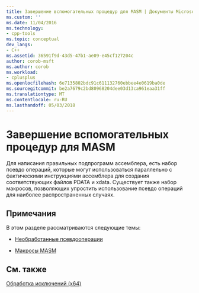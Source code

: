 ```yaml
---
title: Завершение вспомогательных процедур для MASM | Документы Microsoft
ms.custom: ''
ms.date: 11/04/2016
ms.technology:
- cpp-tools
ms.topic: conceptual
dev_langs:
- C++
ms.assetid: 36591f9d-43d5-47b1-ae09-e45cf127204c
author: corob-msft
ms.author: corob
ms.workload:
- cplusplus
ms.openlocfilehash: 6e7135802bdc91c611132760ebbee4e0619ba0de
ms.sourcegitcommit: be2a7679c2bd80968204dee03d13ca961eaa31ff
ms.translationtype: MT
ms.contentlocale: ru-RU
ms.lasthandoff: 05/03/2018
---
```

# <a name="unwind-helpers-for-masm"></a>Завершение вспомогательных процедур для MASM
Для написания правильных подпрограмм ассемблера, есть набор псевдо операций, которые могут использоваться параллельно с фактическими инструкциями ассемблера для создания соответствующих файлов PDATA и xdata. Существует также набор макросов, позволяющих упростить использование псевдо операций для наиболее распространенных случаях.  
  
## <a name="remarks"></a>Примечания  
 В этом разделе рассматриваются следующие темы:  
  
-   [Необработанные псевдооперации](../build/raw-pseudo-operations.md)  
  
-   [Макросы MASM](../build/masm-macros.md)  
  
## <a name="see-also"></a>См. также  
 [Обработка исключений (x64)](../build/exception-handling-x64.md)